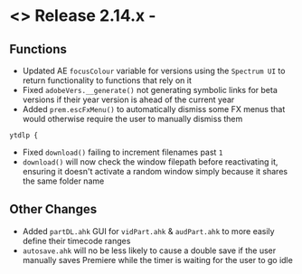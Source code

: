 # <> Release 2.14.x - 

## Functions
- Updated AE `focusColour` variable for versions using the `Spectrum UI` to return functionality to functions that rely on it
- Fixed `adobeVers.__generate()` not generating symbolic links for beta versions if their year version is ahead of the current year
- Added `prem.escFxMenu()` to automatically dismiss some FX menus that would otherwise require the user to manually dismiss them

`ytdlp {`
- Fixed `download()` failing to increment filenames past `1`
- `download()` will now check the window filepath before reactivating it, ensuring it doesn't activate a random window simply because it shares the same folder name

## Other Changes
- Added `partDL.ahk` GUI for `vidPart.ahk` & `audPart.ahk` to more easily define their timecode ranges
- `autosave.ahk` will no be less likely to cause a double save if the user manually saves Premiere while the timer is waiting for the user to go idle